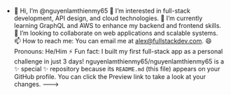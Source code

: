 - 👋 Hi, I’m @nguyenlamthienmy65
👀 I’m interested in full-stack development, API design, and cloud technologies.
🌱 I’m currently learning GraphQL and AWS to enhance my backend and frontend skills.
💞️ I’m looking to collaborate on web applications and scalable systems.
📫 How to reach me: You can email me at alex@fullstackdev.com.
😄 Pronouns: He/Him
⚡ Fun fact: I built my first full-stack app as a personal challenge in just 3 days!
nguyenlamthienmy65/nguyenlamthienmy65 is a ✨ special ✨ repository because its `README.md` (this file) appears on your GitHub profile.
You can click the Preview link to take a look at your changes.
--->
